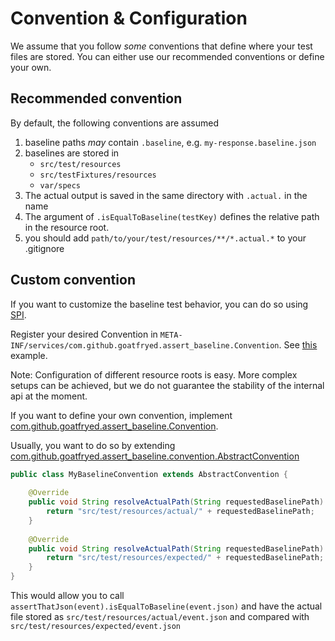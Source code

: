 # Convention & Configuration
We assume that you follow *some* conventions that define where your test files are stored.
You can either use our recommended conventions or define your own.

## Recommended convention
By default, the following conventions are assumed

1. baseline paths *may* contain `.baseline`, e.g. `my-response.baseline.json`
2. baselines are stored in
    - `src/test/resources`
    - `src/testFixtures/resources`
    - `var/specs`
3. The actual output is saved in the same directory with `.actual.` in the name
4. The argument of `.isEqualToBaseline(testKey)` defines the relative path in the resource root.
5. you should add `path/to/your/test/resources/**/*.actual.*` to your .gitignore

## Custom convention
If you want to customize the baseline test behavior, you can do so using [SPI](https://docs.oracle.com/javase/tutorial/sound/SPI-intro.html).

Register your desired Convention in `META-INF/services/com.github.goatfryed.assert_baseline.Convention`.
See [this](./src/testSpi/resources/META-INF/services/com.github.goatfryed.assert_baseline.Convention) example.

Note: Configuration of different resource roots is easy. More complex setups can be achieved,
but we do not guarantee the stability of the internal api at the moment.

If you want to define your own convention, implement [com.github.goatfryed.assert_baseline.Convention](./src/main/java/com/github/goatfryed/assert_baseline/Convention.java).

Usually, you want to do so by extending
[com.github.goatfryed.assert_baseline.convention.AbstractConvention](./src/main/java/com/github/goatfryed/assert_baseline/convention/AbstractConvention.java)

```java
public class MyBaselineConvention extends AbstractConvention {
    
    @Override
    public void String resolveActualPath(String requestedBaselinePath) {
        return "src/test/resources/actual/" + requestedBaselinePath;
    }
    
    @Override
    public void String resolveActualPath(String requestedBaselinePath) {
        return "src/test/resources/expected/" + requestedBaselinePath;
    }
}
```
This would allow you to call `assertThatJson(event).isEqualToBaseline(event.json)`
and have the actual file stored as `src/test/resources/actual/event.json` and compared with
`src/test/resources/expected/event.json`